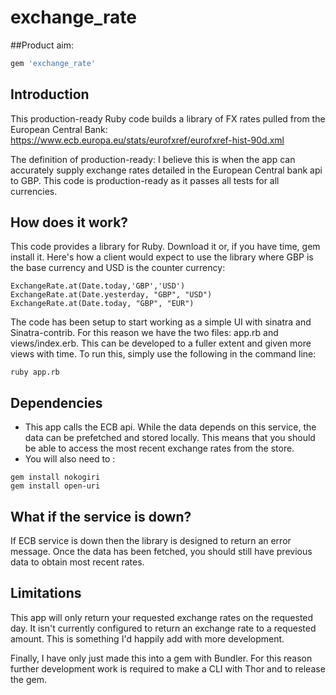 # exchange_rate

##Product aim:

```ruby
gem 'exchange_rate'
```

## Introduction

This production-ready Ruby code builds a library of FX rates pulled from the European Central Bank: https://www.ecb.europa.eu/stats/eurofxref/eurofxref-hist-90d.xml

The definition of production-ready: I believe this is when the app can accurately supply exchange rates detailed in the European Central bank api to GBP. This code is production-ready as it passes all tests for all currencies.

## How does it work?

This code provides a library for Ruby. Download it or, if you have time, gem install it. Here's how a client would expect to use the library where GBP is the base currency
and USD is the counter currency:
```
ExchangeRate.at(Date.today,'GBP','USD')
ExchangeRate.at(Date.yesterday, "GBP", "USD")
ExchangeRate.at(Date.today, "GBP", "EUR")
```
The code has been setup to start working as a simple UI with sinatra and Sinatra-contrib. For this reason we have the two files: app.rb and views/index.erb. This can be developed to a fuller extent and given more views with time. To run this, simply use the following in the command line:
```
ruby app.rb
```

## Dependencies

- This app calls the ECB api. While the data depends on this service, the data can be prefetched and stored locally. This means that you should be able to access the most recent exchange rates from the store.  
- You will also need to :
```
gem install nokogiri
gem install open-uri
```

## What if the service is down?

If ECB service is down then the library is designed to return an error message. Once the data has been fetched, you should still have previous data to obtain most recent rates.

## Limitations

This app will only return your requested exchange rates on the requested day. It isn't currently configured to return an exchange rate to a requested amount. This is something I'd happily add with more development.

Finally, I have only just made this into a gem with Bundler. For this reason further development work is required to make a CLI with Thor and to release the gem.  
